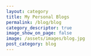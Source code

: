```yaml
---
layout: category
title: My Personal Blogs
permalink: /blog/blog
category_descriptor: true
image_show_on_page: false
image: /assets/images/blog.jpg
post_category: blog
---
```


